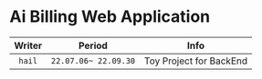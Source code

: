 # Ai Billing Web Application 

| Writer | Period | Info |
| :---:  | :---:  | :---: |
| `hail` | `22.07.06~ 22.09.30` |  Toy Project for BackEnd |

>  
> 
> 
> 